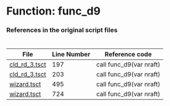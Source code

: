 # Function: func_d9 
### References in the original script files

#

| File | Line Number | Reference code |
| --- | --- | --- |
| [cld_rd_3.tsct](../../../out/cld_rd_3.tsct#L197) | 197 | call func_d9(var nraft) |
| [cld_rd_3.tsct](../../../out/cld_rd_3.tsct#L203) | 203 | call func_d9(var nraft) |
| [wizard.tsct](../../../out/wizard.tsct#L495) | 495 | call func_d9(var nraft) |
| [wizard.tsct](../../../out/wizard.tsct#L724) | 724 | call func_d9(var nraft) |
